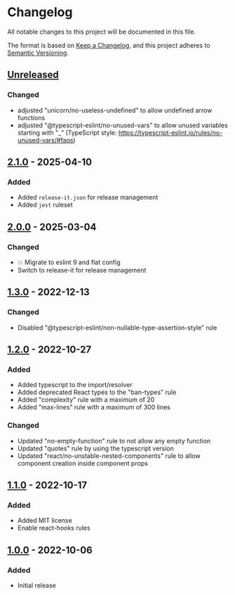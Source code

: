 # Changelog

All notable changes to this project will be documented in this file.

The format is based on [Keep a Changelog](https://keepachangelog.com/en/1.0.0/),
and this project adheres to [Semantic Versioning](https://semver.org/spec/v2.0.0.html).

## [Unreleased]

### Changed

- adjusted "unicorn/no-useless-undefined" to allow undefined arrow functions
- adjusted "@typescript-eslint/no-unused-vars" to allow unused variables starting with "\_" (TypeScript style: https://typescript-eslint.io/rules/no-unused-vars/#faqs)

## [2.1.0] - 2025-04-10

### Added

- Added `release-it.json` for release management
- Added `jest` ruleset

## [2.0.0] - 2025-03-04

### Changed

- :boom: Migrate to eslint 9 and flat config
- Switch to release-it for release management

## [1.3.0] - 2022-12-13

### Changed

- Disabled "@typescript-eslint/non-nullable-type-assertion-style" rule

## [1.2.0] - 2022-10-27

### Added

- Added typescript to the import/resolver
- Added deprecated React types to the "ban-types" rule
- Added "complexity" rule with a maximum of 20
- Added "max-lines" rule with a maximum of 300 lines

### Changed

- Updated "no-empty-function" rule to not allow any empty function
- Updated "quotes" rule by using the typescript version
- Updated "react/no-unstable-nested-components" rule to allow component creation inside component props

## [1.1.0] - 2022-10-17

### Added

- Added MIT license
- Enable react-hooks rules

## [1.0.0] - 2022-10-06

### Added

- Initial release

[unreleased]: https://github.com/neolution-ch/eslint-config-neolution/compare/2.1.0...HEAD
[2.1.0]: https://github.com/neolution-ch/eslint-config-neolution/compare/2.0.0...2.1.0
[2.0.0]: https://github.com/neolution-ch/eslint-config-neolution/compare/1.3.0...2.0.0
[1.3.0]: https://github.com/neolution-ch/eslint-config-neolution/compare/1.2.0...1.3.0
[1.2.0]: https://github.com/neolution-ch/eslint-config-neolution/compare/1.1.0...1.2.0
[1.1.0]: https://github.com/neolution-ch/eslint-config-neolution/compare/1.0.0...1.1.0
[1.0.0]: https://github.com/neolution-ch/eslint-config-neolution/compare/5f308ef87fa2a779e56cb6af4510baf6e2deeb23...1.0.0

